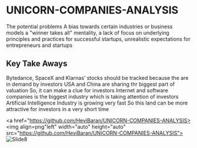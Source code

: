 # UNICORN-COMPANIES-ANALYSIS


The potential problems 
A bias towards certain industries or business models
 a "winner takes all" mentality, 
a lack of focus on underlying principles and practices for successful startups,
unrealistic expectations for entrepreneurs and startups




## Key Take Aways

Bytedance, SpaceX and Klarnas’ stocks should be tracked because the are in demand by investors
USA and China are sharing thr biggest part of valuation So, it can make a clue for investors 
Internet and software companies is the biggest industry which is taking attention of investors
Artificial Intelligence Industry is growing very fast So this land can be more attractive for investors in a very short time



<a href="https://github.com/HeviBaran/UNICORN-COMPANIES-ANALYSIS><img align=png"left" width="auto" height="auto" src="https://github.com/HeviBaran/UNICORN-COMPANIES-ANALYSIS"></a>
![Slide8](https://user-images.githubusercontent.com/121649408/224503458-9aecd631-dd58-4455-b306-b279b0f63237.JPG)
